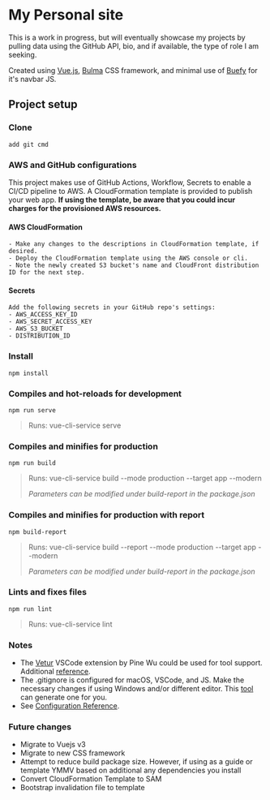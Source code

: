# My Personal site
This is a work in progress, but will eventually showcase my projects by pulling data using the GitHub API, bio, and if available, the type of role I am seeking.

Created using [Vue.js](https://vuejs.org/), [Bulma](https://bulma.io/) CSS framework, and minimal use of [Buefy](https://buefy.org/) for it's navbar JS.

## Project setup

### Clone
```
add git cmd
```

### AWS and GitHub configurations

This project makes use of GitHub Actions, Workflow, Secrets to enable a CI/CD pipeline to AWS. A CloudFormation template is provided to publish your web app. **If using the template, be aware that you could incur charges for the provisioned AWS resources.**

#### AWS CloudFormation
```
- Make any changes to the descriptions in CloudFormation template, if desired.
- Deploy the CloudFormation template using the AWS console or cli.
- Note the newly created S3 bucket's name and CloudFront distribution ID for the next step.
```
#### Secrets
```
Add the following secrets in your GitHub repo's settings:
- AWS_ACCESS_KEY_ID
- AWS_SECRET_ACCESS_KEY
- AWS_S3_BUCKET
- DISTRIBUTION_ID
```

### Install
```
npm install
```

### Compiles and hot-reloads for development
```
npm run serve
```
>Runs: vue-cli-service serve

### Compiles and minifies for production
```
npm run build
```
><p>Runs: vue-cli-service build --mode production --target app --modern</p>
><p><em>Parameters can be modified under build-report in the package.json</em></p>

### Compiles and minifies for production with report
```
npm build-report
```
><p>Runs: vue-cli-service build --report --mode production --target app --modern</p>
><p><em>Parameters can be modified under build-report in the package.json</em></p>

### Lints and fixes files
```
npm run lint
```
>Runs: vue-cli-service lint

### Notes
- The [Vetur](https://marketplace.visualstudio.com/items?itemName=octref.vetur/) VSCode extension by Pine Wu could be used for tool support. Additional [reference](https://github.com/vuejs/vetur/).
- The .gitignore is configured for macOS, VSCode, and JS. Make the necessary changes if using Windows and/or different editor. This [tool](https://www.toptal.com/developers/gitignore) can generate one for you.
- See [Configuration Reference](https://cli.vuejs.org/config/).

### Future changes
- Migrate to Vuejs v3
- Migrate to new CSS framework
- Attempt to reduce build package size. However, if using as a guide or template YMMV based on additional any dependencies you install
- Convert CloudFormation Template to SAM
- Bootstrap invalidation file to template
